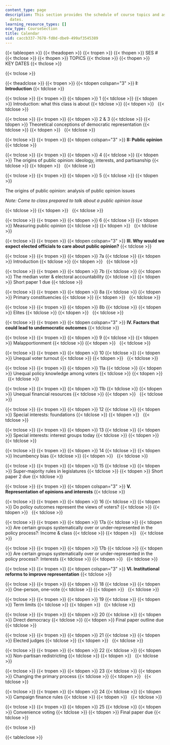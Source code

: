 ```yaml
---
content_type: page
description: This section provides the schedule of course topics and assignment due
  dates.
learning_resource_types: []
ocw_type: CourseSection
title: Calendar
uid: caccb337-7678-fd0d-dbe9-499af3545389
---
```


{{< tableopen >}}
{{< theadopen >}}
{{< tropen >}}
{{< thopen >}}
SES #
{{< thclose >}}
{{< thopen >}}
TOPICS
{{< thclose >}}
{{< thopen >}}
KEY DATES
{{< thclose >}}

{{< trclose >}}

{{< theadclose >}}
{{< tropen >}}
{{< tdopen colspan="3" >}}
**I: Introduction**
{{< tdclose >}}

{{< trclose >}}
{{< tropen >}}
{{< tdopen >}}
1
{{< tdclose >}}
{{< tdopen >}}
Introduction: what this class is about
{{< tdclose >}}
{{< tdopen >}}
 
{{< tdclose >}}

{{< trclose >}}
{{< tropen >}}
{{< tdopen >}}
2 & 3
{{< tdclose >}}
{{< tdopen >}}
Theoretical conceptions of democratic representation
{{< tdclose >}}
{{< tdopen >}}
 
{{< tdclose >}}

{{< trclose >}}
{{< tropen >}}
{{< tdopen colspan="3" >}}
**II: Public opinion**
{{< tdclose >}}

{{< trclose >}}
{{< tropen >}}
{{< tdopen >}}
4
{{< tdclose >}}
{{< tdopen >}}
The origins of public opinion: ideology, interests, and partisanship
{{< tdclose >}}
{{< tdopen >}}
 
{{< tdclose >}}

{{< trclose >}}
{{< tropen >}}
{{< tdopen >}}
5
{{< tdclose >}}
{{< tdopen >}}


The origins of public opinion: analysis of public opinion issues

  
_Note: Come to class prepared to talk about a public opinion issue_


{{< tdclose >}}
{{< tdopen >}}
 
{{< tdclose >}}

{{< trclose >}}
{{< tropen >}}
{{< tdopen >}}
6
{{< tdclose >}}
{{< tdopen >}}
Measuring public opinion
{{< tdclose >}}
{{< tdopen >}}
 
{{< tdclose >}}

{{< trclose >}}
{{< tropen >}}
{{< tdopen colspan="3" >}}
**III. Why would we expect elected officials to care about public opinion?**
{{< tdclose >}}

{{< trclose >}}
{{< tropen >}}
{{< tdopen >}}
7a
{{< tdclose >}}
{{< tdopen >}}
Introduction
{{< tdclose >}}
{{< tdopen >}}
 
{{< tdclose >}}

{{< trclose >}}
{{< tropen >}}
{{< tdopen >}}
7b
{{< tdclose >}}
{{< tdopen >}}
The median voter & electoral accountability
{{< tdclose >}}
{{< tdopen >}}
Short paper 1 due
{{< tdclose >}}

{{< trclose >}}
{{< tropen >}}
{{< tdopen >}}
8a
{{< tdclose >}}
{{< tdopen >}}
Primary constituencies
{{< tdclose >}}
{{< tdopen >}}
 
{{< tdclose >}}

{{< trclose >}}
{{< tropen >}}
{{< tdopen >}}
8b
{{< tdclose >}}
{{< tdopen >}}
Elites
{{< tdclose >}}
{{< tdopen >}}
 
{{< tdclose >}}

{{< trclose >}}
{{< tropen >}}
{{< tdopen colspan="3" >}}
**IV. Factors that could lead to undemocratic outcomes**
{{< tdclose >}}

{{< trclose >}}
{{< tropen >}}
{{< tdopen >}}
9
{{< tdclose >}}
{{< tdopen >}}
Malapportionment
{{< tdclose >}}
{{< tdopen >}}
 
{{< tdclose >}}

{{< trclose >}}
{{< tropen >}}
{{< tdopen >}}
10
{{< tdclose >}}
{{< tdopen >}}
Unequal voter turnout
{{< tdclose >}}
{{< tdopen >}}
 
{{< tdclose >}}

{{< trclose >}}
{{< tropen >}}
{{< tdopen >}}
11a
{{< tdclose >}}
{{< tdopen >}}
Unequal policy knowledge among voters
{{< tdclose >}}
{{< tdopen >}}
 
{{< tdclose >}}

{{< trclose >}}
{{< tropen >}}
{{< tdopen >}}
11b
{{< tdclose >}}
{{< tdopen >}}
Unequal financial resources
{{< tdclose >}}
{{< tdopen >}}
 
{{< tdclose >}}

{{< trclose >}}
{{< tropen >}}
{{< tdopen >}}
12
{{< tdclose >}}
{{< tdopen >}}
Special interests: foundations
{{< tdclose >}}
{{< tdopen >}}
 
{{< tdclose >}}

{{< trclose >}}
{{< tropen >}}
{{< tdopen >}}
13
{{< tdclose >}}
{{< tdopen >}}
Special interests: interest groups today
{{< tdclose >}}
{{< tdopen >}}
 
{{< tdclose >}}

{{< trclose >}}
{{< tropen >}}
{{< tdopen >}}
14
{{< tdclose >}}
{{< tdopen >}}
Incumbency bias
{{< tdclose >}}
{{< tdopen >}}
 
{{< tdclose >}}

{{< trclose >}}
{{< tropen >}}
{{< tdopen >}}
15
{{< tdclose >}}
{{< tdopen >}}
Super-majority rules in legislatures
{{< tdclose >}}
{{< tdopen >}}
Short paper 2 due
{{< tdclose >}}

{{< trclose >}}
{{< tropen >}}
{{< tdopen colspan="3" >}}
**V. Representation of opinions and interests**
{{< tdclose >}}

{{< trclose >}}
{{< tropen >}}
{{< tdopen >}}
16
{{< tdclose >}}
{{< tdopen >}}
Do policy outcomes represent the views of voters?
{{< tdclose >}}
{{< tdopen >}}
 
{{< tdclose >}}

{{< trclose >}}
{{< tropen >}}
{{< tdopen >}}
17a
{{< tdclose >}}
{{< tdopen >}}
Are certain groups systematically over or under-represented in the policy process?: Income & class
{{< tdclose >}}
{{< tdopen >}}
 
{{< tdclose >}}

{{< trclose >}}
{{< tropen >}}
{{< tdopen >}}
17b
{{< tdclose >}}
{{< tdopen >}}
Are certain groups systematically over or under-represented in the policy process?: Interests
{{< tdclose >}}
{{< tdopen >}}
 
{{< tdclose >}}

{{< trclose >}}
{{< tropen >}}
{{< tdopen colspan="3" >}}
**VI. Institutional reforms to improve representation**
{{< tdclose >}}

{{< trclose >}}
{{< tropen >}}
{{< tdopen >}}
18
{{< tdclose >}}
{{< tdopen >}}
One-person, one-vote
{{< tdclose >}}
{{< tdopen >}}
 
{{< tdclose >}}

{{< trclose >}}
{{< tropen >}}
{{< tdopen >}}
19
{{< tdclose >}}
{{< tdopen >}}
Term limits
{{< tdclose >}}
{{< tdopen >}}
 
{{< tdclose >}}

{{< trclose >}}
{{< tropen >}}
{{< tdopen >}}
20
{{< tdclose >}}
{{< tdopen >}}
Direct democracy
{{< tdclose >}}
{{< tdopen >}}
Final paper outline due
{{< tdclose >}}

{{< trclose >}}
{{< tropen >}}
{{< tdopen >}}
21
{{< tdclose >}}
{{< tdopen >}}
Elected judges
{{< tdclose >}}
{{< tdopen >}}
 
{{< tdclose >}}

{{< trclose >}}
{{< tropen >}}
{{< tdopen >}}
22
{{< tdclose >}}
{{< tdopen >}}
Non-partisan redistricting
{{< tdclose >}}
{{< tdopen >}}
 
{{< tdclose >}}

{{< trclose >}}
{{< tropen >}}
{{< tdopen >}}
23
{{< tdclose >}}
{{< tdopen >}}
Changing the primary process
{{< tdclose >}}
{{< tdopen >}}
 
{{< tdclose >}}

{{< trclose >}}
{{< tropen >}}
{{< tdopen >}}
24
{{< tdclose >}}
{{< tdopen >}}
Campaign finance rules
{{< tdclose >}}
{{< tdopen >}}
 
{{< tdclose >}}

{{< trclose >}}
{{< tropen >}}
{{< tdopen >}}
25
{{< tdclose >}}
{{< tdopen >}}
Convenience voting
{{< tdclose >}}
{{< tdopen >}}
Final paper due
{{< tdclose >}}

{{< trclose >}}

{{< tableclose >}}